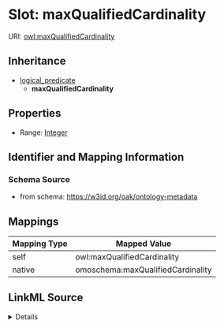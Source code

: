 

# Slot: maxQualifiedCardinality



URI: [owl:maxQualifiedCardinality](http://www.w3.org/2002/07/owl#maxQualifiedCardinality)




## Inheritance

* [logical_predicate](logical_predicate.md)
    * **maxQualifiedCardinality**









## Properties

* Range: [Integer](Integer.md)





## Identifier and Mapping Information







### Schema Source


* from schema: https://w3id.org/oak/ontology-metadata




## Mappings

| Mapping Type | Mapped Value |
| ---  | ---  |
| self | owl:maxQualifiedCardinality |
| native | omoschema:maxQualifiedCardinality |




## LinkML Source

<details>
```yaml
name: maxQualifiedCardinality
from_schema: https://w3id.org/oak/ontology-metadata
rank: 1000
is_a: logical_predicate
slot_uri: owl:maxQualifiedCardinality
alias: maxQualifiedCardinality
range: integer

```
</details>